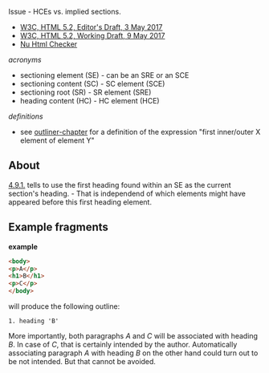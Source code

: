 
Issue - HCEs vs. implied sections.

* [W3C, HTML 5.2, Editor's Draft, 3 May 2017](https://w3c.github.io/html)
* [W3C, HTML 5.2, Working Draft, 9 May 2017](https://www.w3.org/TR/html52/)
* [Nu Html Checker](https://validator.w3.org/nu/)

*acronyms*

- sectioning element (SE) - can be an SRE or an SCE
- sectioning content (SC) - SC element (SCE)
- sectioning root (SR) - SR element (SRE)
- heading content (HC) - HC element (HCE)

*definitions*

- see [outliner-chapter](./outliner-chapter.md) for a definition of the
  expression "first inner/outer X element of element Y"

## About

[4.9.1.](./outliner-steps.md) tells to use the first heading found within an SE
as the current section's heading. - That is independend of which elements might
have appeared before this first heading element.

## Example fragments

**example**

```html
<body>
<p>A</p>
<h1>B</h1>
<p>C</p>
</body>
```

will produce the following outline:

```
1. heading 'B'
```

More importantly, both paragraphs *A* and *C* will be associated with heading
*B*. In case of *C*, that is certainly intended by the author. Automatically
associating paragraph *A* with heading *B* on the other hand could turn out to
be not intended. But that cannot be avoided.
